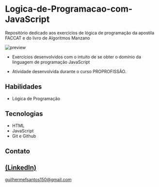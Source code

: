 # Logica-de-Programacao-com-JavaScript
 Repositório dedicado aos exercícios de lógica de programação da apostila FACCAT e do livro de Algoritmos Manzano

![preview](https://github.com/GuilhermeSK2/Logica-de-Programacao-Com-VisualG/assets/139295562/20603e6a-d9dc-4985-a195-e8bc19450d50)
 
 - Exercícios desenvolvidos com o intuito de se obter o domínio da linguagem de programação JavaScript

 - Atividade desenvolvida durante o curso PROPROFISSÃO.

## Habilidades

- Lógica de Programação

## Tecnologias

- HTML
- JavaScript
- Git e Github

## Contato
[(LinkedIn)](https://www.linkedin.com/in/guilherme-freitas-9901a220b/)
-----
guilhermefsantos150@gmail.com
